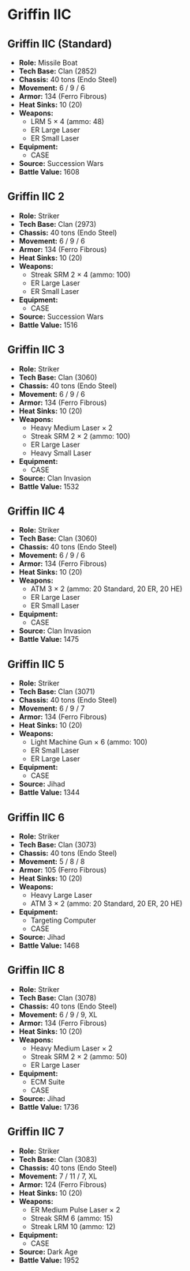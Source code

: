 # Griffin IIC
## Griffin IIC (Standard)
- **Role:** Missile Boat
- **Tech Base:** Clan (2852)
- **Chassis:** 40 tons (Endo Steel)
- **Movement:** 6 / 9 / 6
- **Armor:** 134 (Ferro Fibrous)
- **Heat Sinks:** 10 (20)
- **Weapons:**
  - LRM 5 × 4 (ammo: 48)
  - ER Large Laser
  - ER Small Laser
- **Equipment:**
  - CASE
- **Source:** Succession Wars
- **Battle Value:** 1608

## Griffin IIC 2
- **Role:** Striker
- **Tech Base:** Clan (2973)
- **Chassis:** 40 tons (Endo Steel)
- **Movement:** 6 / 9 / 6
- **Armor:** 134 (Ferro Fibrous)
- **Heat Sinks:** 10 (20)
- **Weapons:**
  - Streak SRM 2 × 4 (ammo: 100)
  - ER Large Laser
  - ER Small Laser
- **Equipment:**
  - CASE
- **Source:** Succession Wars
- **Battle Value:** 1516

## Griffin IIC 3
- **Role:** Striker
- **Tech Base:** Clan (3060)
- **Chassis:** 40 tons (Endo Steel)
- **Movement:** 6 / 9 / 6
- **Armor:** 134 (Ferro Fibrous)
- **Heat Sinks:** 10 (20)
- **Weapons:**
  - Heavy Medium Laser × 2
  - Streak SRM 2 × 2 (ammo: 100)
  - ER Large Laser
  - Heavy Small Laser
- **Equipment:**
  - CASE
- **Source:** Clan Invasion
- **Battle Value:** 1532

## Griffin IIC 4
- **Role:** Striker
- **Tech Base:** Clan (3060)
- **Chassis:** 40 tons (Endo Steel)
- **Movement:** 6 / 9 / 6
- **Armor:** 134 (Ferro Fibrous)
- **Heat Sinks:** 10 (20)
- **Weapons:**
  - ATM 3 × 2 (ammo: 20 Standard, 20 ER, 20 HE)
  - ER Large Laser
  - ER Small Laser
- **Equipment:**
  - CASE
- **Source:** Clan Invasion
- **Battle Value:** 1475

## Griffin IIC 5
- **Role:** Striker
- **Tech Base:** Clan (3071)
- **Chassis:** 40 tons (Endo Steel)
- **Movement:** 6 / 9 / 7
- **Armor:** 134 (Ferro Fibrous)
- **Heat Sinks:** 10 (20)
- **Weapons:**
  - Light Machine Gun × 6 (ammo: 100)
  - ER Small Laser
  - ER Large Laser
- **Equipment:**
  - CASE
- **Source:** Jihad
- **Battle Value:** 1344

## Griffin IIC 6
- **Role:** Striker
- **Tech Base:** Clan (3073)
- **Chassis:** 40 tons (Endo Steel)
- **Movement:** 5 / 8 / 8
- **Armor:** 105 (Ferro Fibrous)
- **Heat Sinks:** 10 (20)
- **Weapons:**
  - Heavy Large Laser
  - ATM 3 × 2 (ammo: 20 Standard, 20 ER, 20 HE)
- **Equipment:**
  - Targeting Computer
  - CASE
- **Source:** Jihad
- **Battle Value:** 1468

## Griffin IIC 8
- **Role:** Striker
- **Tech Base:** Clan (3078)
- **Chassis:** 40 tons (Endo Steel)
- **Movement:** 6 / 9 / 9, XL
- **Armor:** 134 (Ferro Fibrous)
- **Heat Sinks:** 10 (20)
- **Weapons:**
  - Heavy Medium Laser × 2
  - Streak SRM 2 × 2 (ammo: 50)
  - ER Large Laser
- **Equipment:**
  - ECM Suite
  - CASE
- **Source:** Jihad
- **Battle Value:** 1736

## Griffin IIC 7
- **Role:** Striker
- **Tech Base:** Clan (3083)
- **Chassis:** 40 tons (Endo Steel)
- **Movement:** 7 / 11 / 7, XL
- **Armor:** 124 (Ferro Fibrous)
- **Heat Sinks:** 10 (20)
- **Weapons:**
  - ER Medium Pulse Laser × 2
  - Streak SRM 6 (ammo: 15)
  - Streak LRM 10 (ammo: 12)
- **Equipment:**
  - CASE
- **Source:** Dark Age
- **Battle Value:** 1952

